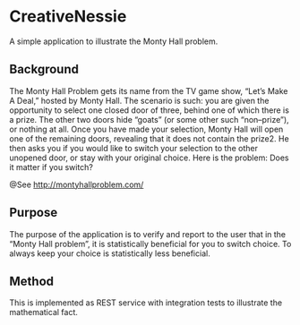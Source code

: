# CreativeNessie
A simple application to illustrate the Monty Hall problem.

## Background
The Monty Hall Problem gets its name from the TV game show, “Let’s Make A Deal,” hosted by Monty Hall. 
The scenario is such: you are given the opportunity to select one closed door of three, behind one of which there is a prize. 
The other two doors hide “goats” (or some other such “non–prize”), or nothing at all. Once you have made your selection, 
Monty Hall will open one of the remaining doors, revealing that it does not contain the prize2. He then asks you if you 
would like to switch your selection to the other unopened door, or stay with your original choice. 
Here is the problem: Does it matter if you switch?

@See http://montyhallproblem.com/


## Purpose
The purpose of the application is to verify and report to the user that in the “Monty Hall problem”, 
it is statistically beneficial for you to switch choice. To always keep your choice is statistically less beneficial.


## Method
This is implemented as REST service with integration tests to illustrate the mathematical fact.

